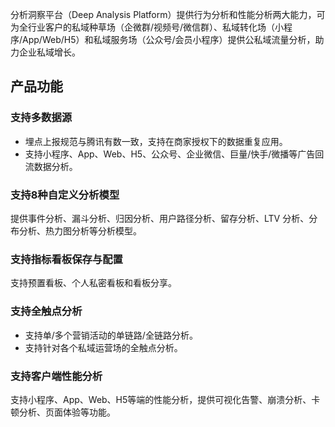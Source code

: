 分析洞察平台（Deep Analysis Platform）提供行为分析和性能分析两大能力，可为全行业客户的私域种草场（企微群/视频号/微信群）、私域转化场（小程序/App/Web/H5）和私域服务场（公众号/会员小程序）提供公私域流量分析，助力企业私域增长。

## 产品功能
### 支持多数据源
- 埋点上报规范与腾讯有数一致，支持在商家授权下的数据重复应用。
- 支持小程序、App、Web、H5、公众号、企业微信、巨量/快手/微播等广告回流数据分析。

### 支持8种自定义分析模型
提供事件分析、漏斗分析、归因分析、用户路径分析、留存分析、LTV 分析、分布分析、热力图分析等分析模型。

### 支持指标看板保存与配置
支持预置看板、个人私密看板和看板分享。

### 支持全触点分析
- 支持单/多个营销活动的单链路/全链路分析。
- 支持针对各个私域运营场的全触点分析。

### 支持客户端性能分析
支持小程序、App、Web、H5等端的性能分析，提供可视化告警、崩溃分析、卡顿分析、页面体验等功能。
